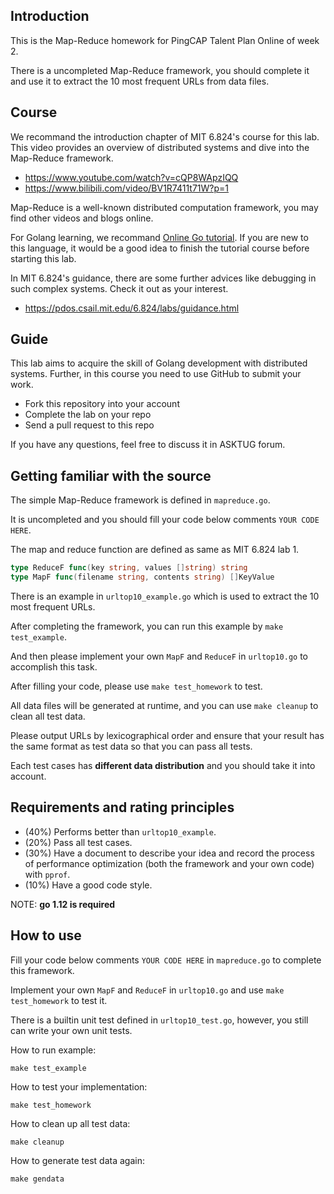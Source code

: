 ## Introduction

This is the Map-Reduce homework for PingCAP Talent Plan Online of week 2.

There is a uncompleted Map-Reduce framework, you should complete it and use it to extract the 10 most frequent URLs from data files.

## Course

We recommand the introduction chapter of MIT 6.824's course for this lab. This video provides an overview of distributed systems and dive into the Map-Reduce framework.

- https://www.youtube.com/watch?v=cQP8WApzIQQ
- https://www.bilibili.com/video/BV1R7411t71W?p=1

Map-Reduce is a well-known distributed computation framework, you may find other videos and blogs online.

For Golang learning, we recommand [Online Go tutorial](https://tour.golang.org/). If you are new to this language, it would be a good idea to finish the tutorial course before starting this lab.

In MIT 6.824's guidance, there are some further advices like debugging in such complex systems. Check it out as your interest.

- https://pdos.csail.mit.edu/6.824/labs/guidance.html

## Guide

This lab aims to acquire the skill of Golang development with distributed systems. Further, in this course you need to use GitHub to submit your work.

- Fork this repository into your account
- Complete the lab on your repo
- Send a pull request to this repo

If you have any questions, feel free to discuss it in ASKTUG forum.

## Getting familiar with the source

The simple Map-Reduce framework is defined in `mapreduce.go`.

It is uncompleted and you should fill your code below comments `YOUR CODE HERE`.

The map and reduce function are defined as same as MIT 6.824 lab 1.

```go
type ReduceF func(key string, values []string) string
type MapF func(filename string, contents string) []KeyValue
```

There is an example in `urltop10_example.go` which is used to extract the 10 most frequent URLs.

After completing the framework, you can run this example by `make test_example`.

And then please implement your own `MapF` and `ReduceF` in `urltop10.go` to accomplish this task.

After filling your code, please use `make test_homework` to test.

All data files will be generated at runtime, and you can use `make cleanup` to clean all test data.

Please output URLs by lexicographical order and ensure that your result has the same format as test data so that you can pass all tests.

Each test cases has **different data distribution** and you should take it into account.

## Requirements and rating principles

* (40%) Performs better than `urltop10_example`.
* (20%) Pass all test cases.
* (30%) Have a document to describe your idea and record the process of performance optimization (both the framework and your own code) with `pprof`.
* (10%) Have a good code style.

NOTE: **go 1.12 is required**

## How to use

Fill your code below comments `YOUR CODE HERE` in `mapreduce.go` to complete this framework.

Implement your own `MapF` and `ReduceF` in `urltop10.go` and use `make test_homework` to test it.

There is a builtin unit test defined in `urltop10_test.go`, however, you still can write your own unit tests.

How to run example:
```
make test_example
```

How to test your implementation:
```
make test_homework
```

How to clean up all test data:
```
make cleanup
```

How to generate test data again:
```
make gendata
```
